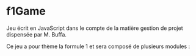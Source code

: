 # f1Game

  Jeu écrit en JavaScript dans le compte de la matière gestion de projet dispensée par M. Buffa.

  Ce jeu a pour thème la formule 1 et sera composé de plusieurs modules :
  
